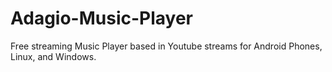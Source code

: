 # Adagio-Music-Player
Free streaming Music Player based in Youtube streams for Android Phones, Linux, and Windows.

